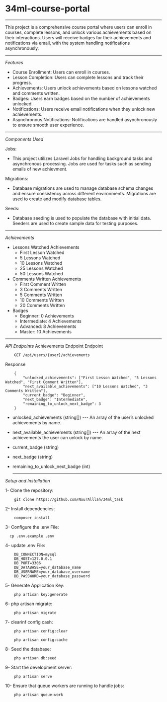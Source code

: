 # 34ml-course-portal
---------------------
This project is a comprehensive course portal where users can enroll in courses, complete lessons, and unlock various achievements based on their interactions. Users will receive badges for their achievements and notifications via email, with the system handling notifications asynchronously.
  
---------------------

*Features*
 - Course Enrollment: Users can enroll in courses.
 - Lesson Completion: Users can complete lessons and track their progress.
 - Achievements: Users unlock achievements based on lessons watched and comments written.
 - Badges: Users earn badges based on the number of achievements unlocked.
 - Notifications: Users receive email notifications when they unlock new achievements.
 - Asynchronous Notifications: Notifications are handled asynchronously to ensure smooth user experience.
   
---------------------
*Components Used*

Jobs:
- This project utilizes Laravel Jobs for handling background tasks and asynchronous processing. Jobs are used for tasks such as sending emails of new achievment.

Migrations:
- Database migrations are used to manage database schema changes and ensure consistency across different environments. Migrations are used to create and modify database tables.

Seeds:
- Database seeding is used to populate the database with initial data. Seeders are used to create sample data for testing purposes.

---------------------
 *Achievements*
 
 - Lessons Watched Achievements
    - First Lesson Watched
    - 5 Lessons Watched
    - 10 Lessons Watched
    - 25 Lessons Watched
    - 50 Lessons Watched
 - Comments Written Achievements
    - First Comment Written
    - 3 Comments Written
    - 5 Comments Written
    - 10 Comments Written
    - 20 Comments Written
  - Badges
    - Beginner: 0 Achievements
    - Intermediate: 4 Achievements
    - Advanced: 8 Achievements
    - Master: 10 Achievements

      
---------------------


*API Endpoints*
Achievements Endpoint
Endpoint

        GET /api/users/{user}/achievements

Response

        {
            "unlocked_achievements": ["First Lesson Watched", "5 Lessons Watched", "First Comment Written"],
            "next_available_achievements": ["10 Lessons Watched", "3 Comments Written"],
            "current_badge": "Beginner",
            "next_badge": "Intermediate",
            "remaining_to_unlock_next_badge": 3
        }
        
  - unlocked_achievements (string[]) --- An array of the user’s unlocked achievements by name.
  - next_available_achievements (string[]) --- An array of the next achievements the user can unlock by name.
  - current_badge (string)
  - next_badge (string)
  - remaining_to_unlock_next_badge (int)

     --------------------- 

*Setup and Installation*

1- Clone the repository:

        git clone https://github.com/NourAlllah/34ml_task

2- Install dependencies:

        composer install

3- Configure the .env File:
  
      cp .env.example .env

4- update .env File:

        DB_CONNECTION=mysql
        DB_HOST=127.0.0.1
        DB_PORT=3306
        DB_DATABASE=your_database_name
        DB_USERNAME=your_database_username
        DB_PASSWORD=your_database_password

5- Generate Application Key:

        php artisan key:generate
        
6- php artisan migrate:

        php artisan migrate
7- clearinf config cash:

        php artisan config:clear

        php artisan config:cache 


8- Seed the database:

        php artisan db:seed

9- Start the development server:

        php artisan serve

10- Ensure that queue workers are running to handle jobs:

        php artisan queue:work

      
